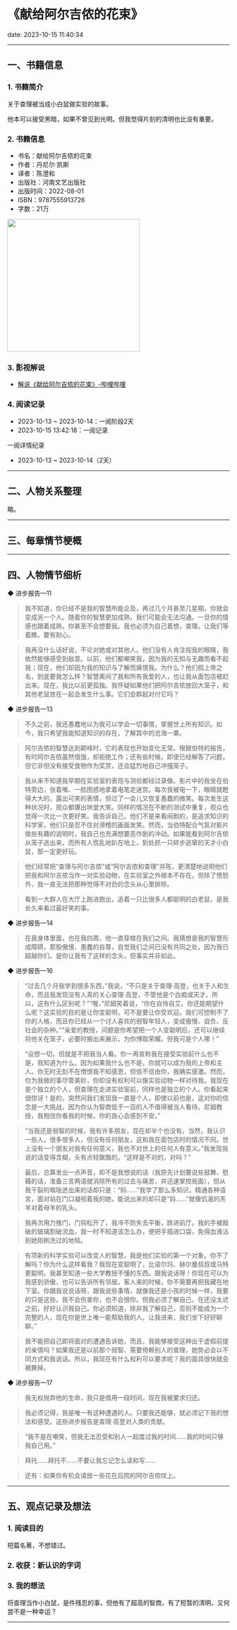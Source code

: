 # 《献给阿尔吉侬的花束》
date: 2023-10-15 11:40:34

---

## 一、书籍信息

### 1. 书籍简介

关于查理被当成小白鼠做实验的故事。

他本可以接受黑暗，如果不曾见到光明。但我觉得片刻的清明也比没有重要。

### 2. 书籍信息
- 书名：献给阿尔吉侬的花束
- 作者：丹尼尔·凯斯
- 译者：陈澄和
- 出版社：河南文艺出版社
- 出版时间：2022-08-01
- ISBN：9787555913726
- 字数：21万

<img height="300" src="https://z1.ax1x.com/2023/10/15/pi9d87n.png"/>

### 3. 影视解说

- [解说《献给阿尔吉侬的花束》-哔哩哔哩](https://www.bilibili.com/video/BV15b411H7HJ)

### 4. 阅读记录

- 2023-10-13 ~ 2023-10-14：一阅阶段2天
- 2023-10-15 13:42:18：一阅记录

一阅详情纪录
- 2023-10-13 ~ 2023-10-14（2天）
---

## 二、人物关系整理

略。

---

## 三、每章情节梗概


---

## 四、人物情节细析

◆ 进步报告—11

> 我不知道，你已经不是我的智慧所能企及，再过几个月甚至几星期，你就会变成另一个人。随着你的智慧更加成熟，我们可能会无法沟通。一旦你的情感也跟着成熟，你甚至不会想要我。我也必须为自己着想，查理。让我们等着瞧，要有耐心。

> 我再没什么话好说，不论对她或对其他人。他们没有人肯注视我的眼睛，我依然能够感受到敌意。以前，他们都嘲笑我，因为我的无知与无趣而看不起我；现在，他们却因为我的知识与了解而痛恨我。为什么？他们假上帝之名，到底要我怎么样？智慧离间了我和所有我爱的人，也让我从面包店被赶出来。现在，我比以前更孤独。我怀疑如果他们把阿尔吉侬放回大笼子，和其他老鼠放在一起会发生什么事。它们会群起对付它吗？

◆ 进步报告—13

> 不久之前，我还愚蠢地以为我可以学会一切事情，掌握世上所有知识。如今，我只希望我能知道知识的存在，了解其中的沧海一粟。

> 阿尔吉侬的智慧达到颠峰时，它的表现也开始变化无常。根据伯特的报告，有时阿尔吉侬虽然很饿，却拒绝工作；还有些时候，即使已经解答了问题，但它非但没有接受食物作为奖赏，还会猛烈地自己冲撞笼子。

> 我从来不知道我早期在实验室的表现与测验都经过录像。影片中的我坐在伯特旁边，张着嘴、一脸困惑地拿着电笔走迷宫。每次我被电一下，眼睛就瞪得大大的，露出可笑的表情，但过了一会儿又恢复愚蠢的微笑。每次发生这种状况时，观众都爆出哄堂大笑。同样的情况在不断的测试中重复，观众也觉得一次比一次更好笑。我告诉自己，他们不是来看闹剧的，是追求知识的科学家，他们只是忍不住对滑稽的画面发笑。然而，当伯特配合气氛对影片做些有趣的说明时，我自己也充满想要恶作剧的冲动。如果能看到阿尔吉侬从笼子逃出来，而所有人慌乱地趴在地上，到处抓一只碎步逃窜的天才小白鼠，那一定更好玩。

> 他们经常把“查理与阿尔吉侬”或“阿尔吉侬和查理”并陈，更清楚地说明他们把我和阿尔吉侬当作一对实验动物，在实验室之外根本不存在。但除了愤怒外，我一直无法把那种觉得不对劲的念头从心里排除。

> 看到一大群人在大厅上跑进跑出，追着一只比很多人都聪明的白老鼠，是我长久来看过最好笑的事。

◆ 进步报告—14

> 在我身体里面，也在我四周，他一直穿梭在我们之间。我猜想是我的智慧形成障碍，那股傲慢、愚蠢的自尊，自觉我们之间已没有共同之处，因为我已超越你们。是你让我有了这样的念头，但事实并非如此。

◆ 进步报告—16

> “过去几个月我学到很多东西，”我说，“不只是关于查理·高登，也关于人和生命，而且我发现没有人真的关心查理·高登，不管他是个白痴或天才。所以，这有什么区别呢？”“喔，”尼姆笑着说，“你在自怜自艾。你还能期望什么呢？这实验的目的是让你变聪明，可不是要让你受欢迎。我们可控制不了你的人格，而且你已经从一个讨人喜欢的弱智年轻人，变成傲慢、自负、反社会的杂种。”“亲爱的教授，问题是你希望把一个人变聪明后，还可以继续将他关在笼子，必要时搬出来展示，为你博取荣耀。但我可是个人哪！”

> “设想一切，但就是不把我当人看。你一再宣称我在接受实验前什么也不是，我知道为什么。因为如果我什么也不是，你就可以成为我的上帝和主人。你无时无刻不在憎恨我不知感恩，但信不信由你，我确实感激。然而，你为我做的事尽管美妙，你却没有权利可以像实验动物一样对待我。我现在是个独立的个人，但查理在走进实验室前，同样也是独立的个人。你看起来很惊讶！是的，突然间我们发现我一直是个人，即使以前也是，这对你的信念是一大挑战，因为你认为智商低于一百的人不值得被当人看待。尼姆教授，我相信你看我的时候，你的良心会感到不安。”

> “当我还是弱智的时候，我有许多朋友，现在却半个也没有。当然，我认识一些人，很多很多人，但没有任何朋友，这和我在面包店时的情况不同。世上没有一个朋友对我有任何意义，我也不对世上的任何人有意义。”我发现我说的话变得含糊，头有点轻飘飘的。“这样是不对的，对吗？”

> 最后，总算发出一点声音，却不是我想说的话（我原先计划要说些鼓舞、慰藉的话，准备三言两语就消除所有的过去与痛苦，并迅速掌控局面），但从我干裂的喉咙迸出来的话却只是：“妈……”我学了那么多知识，精通各种语言，面对站在门口凝视着我的她，能说出来的却只是“妈……”就像饥渴的羔羊对着母羊的乳头。

> 我再次用力推门，门钩松开了，我冷不防失去平衡，跌进前厅。我的手被敲破的玻璃割破流血，我一时不知道该怎么办，便把手插进口袋，免得血液沾到她刚刷洗过的地毯。

> 有项新的科学实验可以改变人的智慧，我是他们实验的第一个对象。你不了解吗？你为什么这样看我？我现在变聪明了，比诺尔玛、赫尔曼叔叔或马特更聪明。我甚至知道一些大学教授不懂的东西。跟我说话呀！你现在可以为我感到骄傲，也可以告诉所有邻居。客人来的时候，你不需要再把我藏在地下室。你跟我说说话呀，跟我说些事情，就像我还是小孩的时候一样，我要的只是这些。我不会伤害你，也不会恨你。但我必须了解自己，在还没太迟之前，好好认识我自己。你必须知道，除非我了解自己，否则不能成为一个完整的人，现在你是世上唯一能帮助我的人。让我进来，我们坐下好好聊聊。”

> 我不能把自己即将面对的遭遇告诉她，而且，我能够接受这种出于虚假前提的亲情吗？如果我还是以前那个弱智、需要倚赖别人的查理，她势必会以不同方式和我说话。所以，我现在有什么权利可以要求呢？我的面具很快就会被撕掉。

◆ 进步报告—17

> 我无权抛弃他的生命，我只是借用一段时间，现在我被要求归还。

> 我必须记得，我是唯一有这种遭遇的人。只要我还能够，就必须记下我的想法和感受。这些进步报告是查理·高登对人类的贡献。

> “我不是在嘲笑，但我无法忍受和别人一起度过我的时间……我的时间只够我自己用。”

> 拜托……拜托不……不要让我忘记怎么读和写……

> 还有：如果你有机会请放一些花在后院的阿尔吉侬坟上。

---

## 五、观点记录及想法

### 1. 阅读目的

短篇名著，不想错过。

### 2. 收获：新认识的字词


### 3. 我的想法 

将查理当作小白鼠，是件残忍的事，但他有了超高的智商，有了短暂的清明，又何尝不是一种幸运？

---

